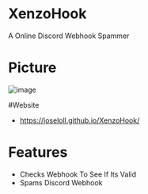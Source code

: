 # XenzoHook
A Online Discord Webhook Spammer
# Picture
![image](https://user-images.githubusercontent.com/106576578/220837310-395ddb1e-b870-4e6a-840a-390dfdba5596.png)

#Website
- https://joseloll.github.io/XenzoHook/
# Features
- Checks Webhook To See If Its Valid
- Spams Discord Webhook
